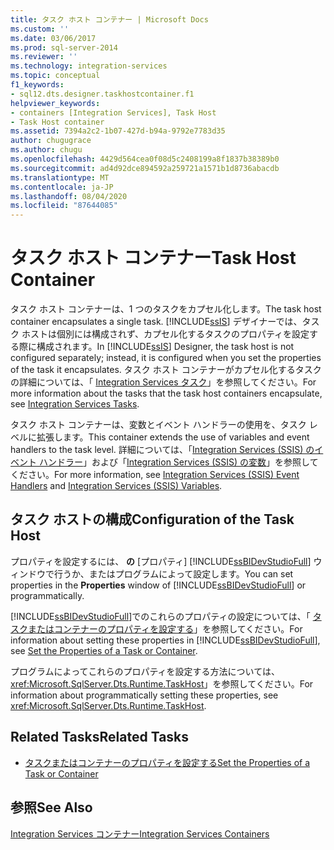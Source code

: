 ```yaml
---
title: タスク ホスト コンテナー | Microsoft Docs
ms.custom: ''
ms.date: 03/06/2017
ms.prod: sql-server-2014
ms.reviewer: ''
ms.technology: integration-services
ms.topic: conceptual
f1_keywords:
- sql12.dts.designer.taskhostcontainer.f1
helpviewer_keywords:
- containers [Integration Services], Task Host
- Task Host container
ms.assetid: 7394a2c2-1b07-427d-b94a-9792e7783d35
author: chugugrace
ms.author: chugu
ms.openlocfilehash: 4429d564cea0f08d5c2408199a8f1837b38389b0
ms.sourcegitcommit: ad4d92dce894592a259721a1571b1d8736abacdb
ms.translationtype: MT
ms.contentlocale: ja-JP
ms.lasthandoff: 08/04/2020
ms.locfileid: "87644085"
---
```

# <a name="task-host-container"></a><span data-ttu-id="dcf8d-102">タスク ホスト コンテナー</span><span class="sxs-lookup"><span data-stu-id="dcf8d-102">Task Host Container</span></span>
  <span data-ttu-id="dcf8d-103">タスク ホスト コンテナーは、1 つのタスクをカプセル化します。</span><span class="sxs-lookup"><span data-stu-id="dcf8d-103">The task host container encapsulates a single task.</span></span> <span data-ttu-id="dcf8d-104">[!INCLUDE[ssIS](../../includes/ssis-md.md)] デザイナーでは、タスク ホストは個別には構成されず、カプセル化するタスクのプロパティを設定する際に構成されます。</span><span class="sxs-lookup"><span data-stu-id="dcf8d-104">In [!INCLUDE[ssIS](../../includes/ssis-md.md)] Designer, the task host is not configured separately; instead, it is configured when you set the properties of the task it encapsulates.</span></span> <span data-ttu-id="dcf8d-105">タスク ホスト コンテナーがカプセル化するタスクの詳細については、「 [Integration Services タスク](integration-services-tasks.md)」を参照してください。</span><span class="sxs-lookup"><span data-stu-id="dcf8d-105">For more information about the tasks that the task host containers encapsulate, see [Integration Services Tasks](integration-services-tasks.md).</span></span>  
  
 <span data-ttu-id="dcf8d-106">タスク ホスト コンテナーは、変数とイベント ハンドラーの使用を、タスク レベルに拡張します。</span><span class="sxs-lookup"><span data-stu-id="dcf8d-106">This container extends the use of variables and event handlers to the task level.</span></span> <span data-ttu-id="dcf8d-107">詳細については、「[Integration Services (SSIS) のイベント ハンドラー](../integration-services-ssis-event-handlers.md)」および「[Integration Services (SSIS) の変数](../integration-services-ssis-variables.md)」を参照してください。</span><span class="sxs-lookup"><span data-stu-id="dcf8d-107">For more information, see [Integration Services &#40;SSIS&#41; Event Handlers](../integration-services-ssis-event-handlers.md) and [Integration Services &#40;SSIS&#41; Variables](../integration-services-ssis-variables.md).</span></span>  
  
## <a name="configuration-of-the-task-host"></a><span data-ttu-id="dcf8d-108">タスク ホストの構成</span><span class="sxs-lookup"><span data-stu-id="dcf8d-108">Configuration of the Task Host</span></span>  
 <span data-ttu-id="dcf8d-109">プロパティを設定するには、 **の** [プロパティ] [!INCLUDE[ssBIDevStudioFull](../../includes/ssbidevstudiofull-md.md)] ウィンドウで行うか、またはプログラムによって設定します。</span><span class="sxs-lookup"><span data-stu-id="dcf8d-109">You can set properties in the **Properties** window of [!INCLUDE[ssBIDevStudioFull](../../includes/ssbidevstudiofull-md.md)] or programmatically.</span></span>  
  
 <span data-ttu-id="dcf8d-110">[!INCLUDE[ssBIDevStudioFull](../../includes/ssbidevstudiofull-md.md)]でのこれらのプロパティの設定については、「 [タスクまたはコンテナーのプロパティを設定する](../set-the-properties-of-a-task-or-container.md)」を参照してください。</span><span class="sxs-lookup"><span data-stu-id="dcf8d-110">For information about setting these properties in [!INCLUDE[ssBIDevStudioFull](../../includes/ssbidevstudiofull-md.md)], see [Set the Properties of a Task or Container](../set-the-properties-of-a-task-or-container.md).</span></span>  
  
 <span data-ttu-id="dcf8d-111">プログラムによってこれらのプロパティを設定する方法については、 <xref:Microsoft.SqlServer.Dts.Runtime.TaskHost>」を参照してください。</span><span class="sxs-lookup"><span data-stu-id="dcf8d-111">For information about programmatically setting these properties, see <xref:Microsoft.SqlServer.Dts.Runtime.TaskHost>.</span></span>  
  
## <a name="related-tasks"></a><span data-ttu-id="dcf8d-112">Related Tasks</span><span class="sxs-lookup"><span data-stu-id="dcf8d-112">Related Tasks</span></span>  
  
-   [<span data-ttu-id="dcf8d-113">タスクまたはコンテナーのプロパティを設定する</span><span class="sxs-lookup"><span data-stu-id="dcf8d-113">Set the Properties of a Task or Container</span></span>](../set-the-properties-of-a-task-or-container.md)  
  
## <a name="see-also"></a><span data-ttu-id="dcf8d-114">参照</span><span class="sxs-lookup"><span data-stu-id="dcf8d-114">See Also</span></span>  
 [<span data-ttu-id="dcf8d-115">Integration Services コンテナー</span><span class="sxs-lookup"><span data-stu-id="dcf8d-115">Integration Services Containers</span></span>](integration-services-containers.md)  
  
  
